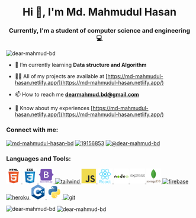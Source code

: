 <h1 align="center">Hi 👋, I'm Md. Mahmudul Hasan</h1>
<h3 align="center">Currently, I'm a student of computer science and engineering 💻</h3>

<p align="left"> <img src="https://komarev.com/ghpvc/?username=dear-mahmud-bd&label=Profile%20views&color=0e75b6&style=flat" alt="dear-mahmud-bd" /> </p>

- 🌱 I’m currently learning **Data structure and Algorithm**

- 👨‍💻 All of my projects are available at [https://md-mahmudul-hasan.netlify.app/](https://md-mahmudul-hasan.netlify.app/)

- 📫 How to reach me **dearmahmud.bd@gmail.com**

- 📄 Know about my experiences [https://md-mahmudul-hasan.netlify.app/](https://md-mahmudul-hasan.netlify.app/)

<h3 align="left">Connect with me:</h3>
<p align="left">
<a href="https://linkedin.com/in/md-mahmudul-hasan-bd" target="blank"><img align="center" src="https://raw.githubusercontent.com/rahuldkjain/github-profile-readme-generator/master/src/images/icons/Social/linked-in-alt.svg" alt="md-mahmudul-hasan-bd" height="30" width="40" /></a>
<a href="https://stackoverflow.com/users/19156853" target="blank"><img align="center" src="https://raw.githubusercontent.com/rahuldkjain/github-profile-readme-generator/master/src/images/icons/Social/stack-overflow.svg" alt="19156853" height="30" width="40" /></a>
<a href="https://www.hackerearth.com/@dear-mahmud-bd" target="blank"><img align="center" src="https://raw.githubusercontent.com/rahuldkjain/github-profile-readme-generator/master/src/images/icons/Social/hackerearth.svg" alt="@dear-mahmud-bd" height="30" width="40" /></a>
</p>

<h3 align="left">Languages and Tools:</h3>
<p align="left">  
   <a href="https://www.w3.org/html/" target="_blank" rel="noreferrer">
       <img src="https://raw.githubusercontent.com/devicons/devicon/master/icons/html5/html5-original-wordmark.svg" alt="html5" width="40" height="40"/> 
   </a>  
   <a href="https://www.w3schools.com/css/" target="_blank" rel="noreferrer"> 
      <img src="https://raw.githubusercontent.com/devicons/devicon/master/icons/css3/css3-original-wordmark.svg" alt="css3" width="40" height="40"/> 
   </a>
   <a href="https://getbootstrap.com" target="_blank" rel="noreferrer"> 
      <img src="https://raw.githubusercontent.com/devicons/devicon/master/icons/bootstrap/bootstrap-plain-wordmark.svg" alt="bootstrap" width="40" height="40"/> 
   </a>  
   <a href="https://tailwindcss.com/" target="_blank" rel="noreferrer">
      <img src="https://www.vectorlogo.zone/logos/tailwindcss/tailwindcss-icon.svg" alt="tailwind" width="40" height="40"/> 
   </a> 
   <a href="https://developer.mozilla.org/en-US/docs/Web/JavaScript" target="_blank" rel="noreferrer"> 
       <img src="https://raw.githubusercontent.com/devicons/devicon/master/icons/javascript/javascript-original.svg" alt="javascript" width="40" height="40"/> 
   </a> 
   <a href="https://reactjs.org/" target="_blank" rel="noreferrer"> 
       <img src="https://raw.githubusercontent.com/devicons/devicon/master/icons/react/react-original-wordmark.svg" alt="react" width="40" height="40"/> 
   </a>
   <a href="https://nodejs.org" target="_blank" rel="noreferrer"> 
       <img src="https://raw.githubusercontent.com/devicons/devicon/master/icons/nodejs/nodejs-original-wordmark.svg" alt="nodejs" width="40" height="40"/> 
   </a> 
   <a href="https://expressjs.com" target="_blank" rel="noreferrer"> 
      <img src="https://raw.githubusercontent.com/devicons/devicon/master/icons/express/express-original-wordmark.svg" alt="express" width="40" height="40"/> 
   </a> 
   <a href="https://www.mongodb.com/" target="_blank" rel="noreferrer"> 
       <img src="https://raw.githubusercontent.com/devicons/devicon/master/icons/mongodb/mongodb-original-wordmark.svg" alt="mongodb" width="40" height="40"/> 
   </a> 
   <a href="https://firebase.google.com/" target="_blank" rel="noreferrer">
       <img src="https://www.vectorlogo.zone/logos/firebase/firebase-icon.svg" alt="firebase" width="40" height="40"/> 
   </a> 
   <a href="https://heroku.com" target="_blank" rel="noreferrer"> 
       <img src="https://www.vectorlogo.zone/logos/heroku/heroku-icon.svg" alt="heroku" width="40" height="40"/> 
   </a>
   <a href="https://www.w3schools.com/cpp/" target="_blank" rel="noreferrer"> 
      <img src="https://raw.githubusercontent.com/devicons/devicon/master/icons/cplusplus/cplusplus-original.svg" alt="cplusplus" width="40" height="40"/> 
   </a>
   <a href="https://www.python.org" target="_blank" rel="noreferrer"> 
       <img src="https://raw.githubusercontent.com/devicons/devicon/master/icons/python/python-original.svg" alt="python" width="40" height="40"/> 
   </a> 
   <a href="https://git-scm.com/" target="_blank" rel="noreferrer"> 
      <img src="https://www.vectorlogo.zone/logos/git-scm/git-scm-icon.svg" alt="git" width="40" height="40"/> 
   </a> 
</p>

<p><img align="left" src="https://github-readme-stats.vercel.app/api/top-langs?username=dear-mahmud-bd&show_icons=true&locale=en&layout=compact" alt="dear-mahmud-bd" /></p>

<p>&nbsp;<img align="center" src="https://github-readme-stats.vercel.app/api?username=dear-mahmud-bd&show_icons=true&locale=en" alt="dear-mahmud-bd" /></p>
